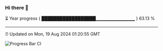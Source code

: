 ### Hi there 👋

⏳ Year progress { ██████████████████▁▁▁▁▁▁▁▁▁▁▁▁ } 63.13 %

---

⏰ Updated on Mon, 19 Aug 2024 01:20:55 GMT

![Progress Bar CI](https://github.com/liununu/liununu/workflows/Progress%20Bar%20CI/badge.svg)
